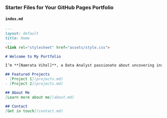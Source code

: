 ### Starter Files for Your GitHub Pages Portfolio

#### `index.md`
```markdown
---
layout: default
title: Home
---
<link rel="stylesheet" href="assets/style.css">

# Welcome to My Portfolio

I’m **[Namrata Vihol]**, a Data Analyst passionate about uncovering insights and creating compelling visualizations.

## Featured Projects
- [Project 1](projects.md)
- [Project 2](projects.md)

## About Me
[Learn more about me](about.md)

## Contact
[Get in touch](contact.md)
```
